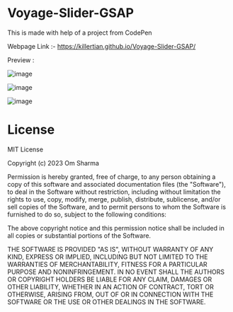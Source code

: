 # Voyage-Slider-GSAP

 This is made with help of a project from CodePen
 
 Webpage Link :- https://killertian.github.io/Voyage-Slider-GSAP/
 
 Preview :
 
 ![image](https://user-images.githubusercontent.com/77867638/230952549-7eb2df6f-752f-48fd-9152-f2107a6223a8.png)

![image](https://user-images.githubusercontent.com/77867638/230952596-0365f95e-3b5f-4baa-8106-11143028e3b3.png)

![image](https://user-images.githubusercontent.com/77867638/230952636-ec8a7a2b-dbe1-4975-bef8-45d7db70591e.png)

# License

MIT License

Copyright (c) 2023 Om Sharma

Permission is hereby granted, free of charge, to any person obtaining a copy of this software and associated documentation files (the "Software"), to deal in the Software without restriction, including without limitation the rights to use, copy, modify, merge, publish, distribute, sublicense, and/or sell copies of the Software, and to permit persons to whom the Software is furnished to do so, subject to the following conditions:

The above copyright notice and this permission notice shall be included in all copies or substantial portions of the Software.

THE SOFTWARE IS PROVIDED "AS IS", WITHOUT WARRANTY OF ANY KIND, EXPRESS OR IMPLIED, INCLUDING BUT NOT LIMITED TO THE WARRANTIES OF MERCHANTABILITY, FITNESS FOR A PARTICULAR PURPOSE AND NONINFRINGEMENT. IN NO EVENT SHALL THE AUTHORS OR COPYRIGHT HOLDERS BE LIABLE FOR ANY CLAIM, DAMAGES OR OTHER LIABILITY, WHETHER IN AN ACTION OF CONTRACT, TORT OR OTHERWISE, ARISING FROM, OUT OF OR IN CONNECTION WITH THE SOFTWARE OR THE USE OR OTHER DEALINGS IN THE SOFTWARE.

